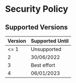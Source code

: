 # Security Policy

## Supported Versions

| Version | Supported Until |
| ------- | --------------- |
| <= 1    | Unsupported     |
| 2       | 30/06/2022      |
| 3       | Best effort     |
| 4       | 06/01/2023      |
